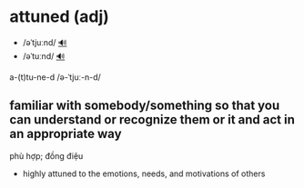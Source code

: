 # attuned (adj)

- /əˈtjuːnd/ [🔊](https://www.oxfordlearnersdictionaries.com/media/english/uk_pron/a/att/attun/attuned__gb_1.mp3)
- /əˈtuːnd/ [🔊](https://www.oxfordlearnersdictionaries.com/media/english/us_pron/a/att/attun/attuned__us_1.mp3)

a-(t)tu-ne-d /ə-ˈtjuː-n-d/

## familiar with somebody/something so that you can understand or recognize them or it and act in an appropriate way

phù hợp; đồng điệu

- highly attuned to the emotions, needs, and motivations of others